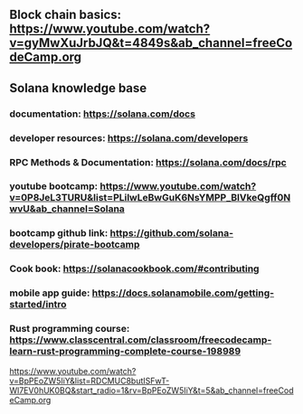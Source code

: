 ## Block chain basics: https://www.youtube.com/watch?v=gyMwXuJrbJQ&t=4849s&ab_channel=freeCodeCamp.org

## Solana knowledge base

### documentation: https://solana.com/docs

### developer resources: https://solana.com/developers

### RPC Methods & Documentation: https://solana.com/docs/rpc

### youtube bootcamp: https://www.youtube.com/watch?v=0P8JeL3TURU&list=PLilwLeBwGuK6NsYMPP_BlVkeQgff0NwvU&ab_channel=Solana

### bootcamp github link: https://github.com/solana-developers/pirate-bootcamp

### Cook book: https://solanacookbook.com/#contributing

### mobile app guide: https://docs.solanamobile.com/getting-started/intro

### Rust programming course: https://www.classcentral.com/classroom/freecodecamp-learn-rust-programming-complete-course-198989

https://www.youtube.com/watch?v=BpPEoZW5IiY&list=RDCMUC8butISFwT-Wl7EV0hUK0BQ&start_radio=1&rv=BpPEoZW5IiY&t=5&ab_channel=freeCodeCamp.org
